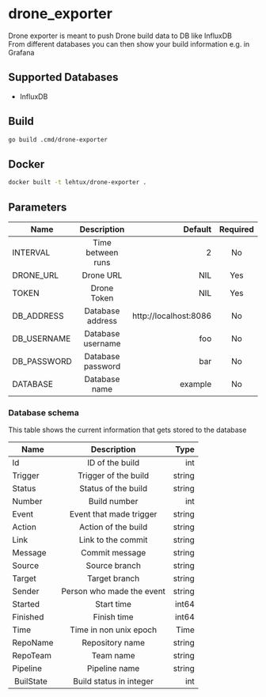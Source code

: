 # drone_exporter
Drone exporter is meant to push Drone build data to DB like InfluxDB\
From different databases you can then show your build information e.g. in Grafana

## Supported Databases
- InfluxDB

## Build
```bash
go build .cmd/drone-exporter
```

## Docker
```bash
docker built -t lehtux/drone-exporter .
```

## Parameters
| Name          | Description               | Default               | Required  |
| ------------- |:-------------------------:| ---------------------:|:---------:|
| INTERVAL      | Time between runs         | 2                     | No        |
| DRONE_URL     | Drone URL                 | NIL                   | Yes       |
| TOKEN         | Drone Token               | NIL                   | Yes       |
| DB_ADDRESS    | Database address          | http://localhost:8086 | No        |
| DB_USERNAME   | Database username         | foo                   | No        |
| DB_PASSWORD   | Database password         | bar                   | No        |
| DATABASE      | Database name             | example               | No        |


### Database schema
This table shows the current information that gets stored to the database

| Name          | Description               | Type      |
| ------------- |:-------------------------:| ---------:|
| Id            | ID of the build           | int       |
| Trigger       | Trigger of the build      | string    |
| Status        | Status of the build       | string    |
| Number        | Build number              | int       |
| Event         | Event that made trigger   | string    |
| Action        | Action of the build       | string    |
| Link          | Link to the commit        | string    |
| Message       | Commit message            | string    |
| Source        | Source branch             | string    |
| Target        | Target branch             | string    |
| Sender        | Person who made the event | string    |
| Started       | Start time                | int64     |
| Finished      | Finish time               | int64     |
| Time          | Time in non unix epoch    | Time      |
| RepoName      | Repository name           | string    |
| RepoTeam      | Team name                 | string    |
| Pipeline      | Pipeline name             | string    |
| BuilState     | Build status in integer   | int       |
